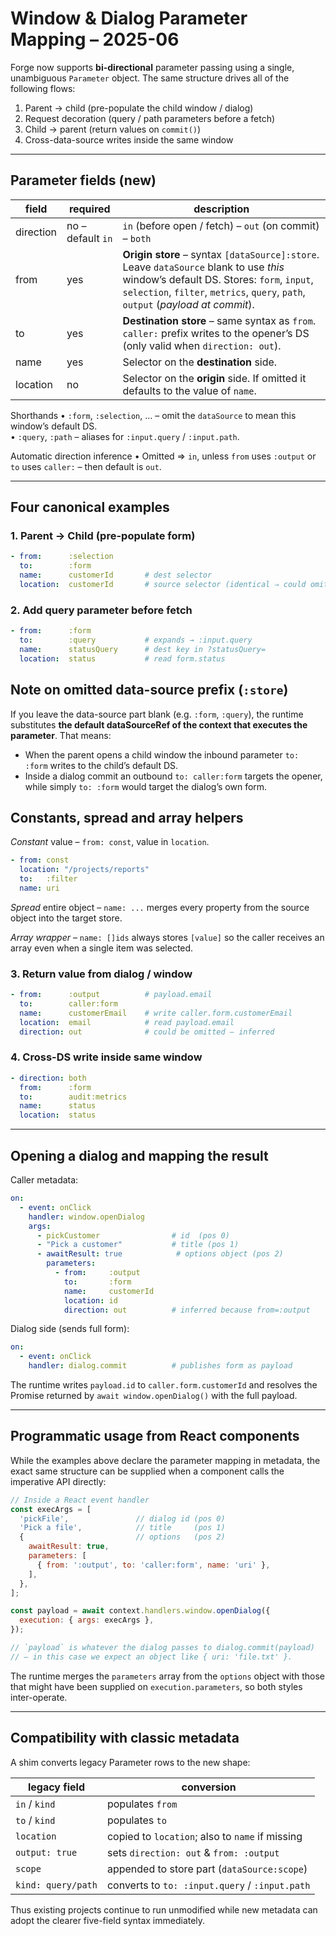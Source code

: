 # Window & Dialog Parameter Mapping – 2025-06

Forge now supports **bi-directional** parameter passing using a single, unambiguous
`Parameter` object.  The same structure drives all of the following flows:

1. Parent → child  (pre-populate the child window / dialog)
2. Request decoration (query / path parameters before a fetch)
3. Child → parent  (return values on `commit()`)
4. Cross-data-source writes inside the same window

---------------------------------------------------------------
Parameter fields (new)
---------------------------------------------------------------

| field       | required | description |
|-------------|----------|-------------|
| direction   | no – default `in` | `in` (before open / fetch) – `out` (on commit) – `both` |
| from        | yes | **Origin store** – syntax `[dataSource]:store`.<br>Leave `dataSource` blank to use *this* window’s default DS.  Stores: `form`, `input`, `selection`, `filter`, `metrics`, `query`, `path`, `output` (*payload at commit*). |
| to          | yes | **Destination store** – same syntax as `from`.  `caller:` prefix writes to the opener’s DS (only valid when `direction: out`). |
| name        | yes | Selector on the **destination** side. |
| location    | no  | Selector on the **origin** side. If omitted it defaults to the value of `name`. |

Shorthands
• `:form`, `:selection`, … – omit the `dataSource` to mean this window’s default DS.  
• `:query`, `:path` – aliases for `:input.query` / `:input.path`.

Automatic direction inference
• Omitted ⇒ `in`, unless `from` uses `:output` or `to` uses `caller:` – then default is `out`.

---------------------------------------------------------------
Four canonical examples
---------------------------------------------------------------

### 1. Parent → Child (pre-populate form)
```yaml
- from:      :selection
  to:        :form
  name:      customerId       # dest selector
  location:  customerId       # source selector (identical ⇒ could omit)
```

### 2. Add query parameter before fetch
```yaml
- from:      :form
  to:        :query           # expands → :input.query
  name:      statusQuery      # dest key in ?statusQuery=
  location:  status           # read form.status
```

Note on omitted data-source prefix (`:store`)
---------------------------------------------------------------
If you leave the data-source part blank (e.g. `:form`, `:query`), the
runtime substitutes **the default dataSourceRef of the context that
executes the parameter**.  That means:

* When the parent opens a child window the inbound parameter `to: :form`
  writes to the child’s default DS.
* Inside a dialog commit an outbound `to: caller:form` targets the
  opener, while simply `to: :form` would target the dialog’s own
  form.

Constants, spread and array helpers
---------------------------------------------------------------
*Constant* value – `from: const`, value in `location`.

```yaml
- from: const
  location: "/projects/reports"
  to:   :filter
  name: uri
```

*Spread* entire object – `name: ...` merges every property from the
source object into the target store.

*Array wrapper* – `name: []ids` always stores `[value]` so the caller
receives an array even when a single item was selected.

### 3. Return value from dialog / window
```yaml
- from:      :output          # payload.email
  to:        caller:form
  name:      customerEmail    # write caller.form.customerEmail
  location:  email            # read payload.email
  direction: out              # could be omitted – inferred
```

### 4. Cross-DS write inside same window
```yaml
- direction: both
  from:      :form
  to:        audit:metrics
  name:      status
  location:  status
```

---------------------------------------------------------------
Opening a dialog and mapping the result
---------------------------------------------------------------

Caller metadata:

```yaml
on:
  - event: onClick
    handler: window.openDialog
    args:
      - pickCustomer                # id  (pos 0)
      - "Pick a customer"           # title (pos 1)
      - awaitResult: true            # options object (pos 2)
        parameters:
          - from:     :output
            to:       :form
            name:     customerId
            location: id
            direction: out          # inferred because from=:output
```

Dialog side (sends full form):

```yaml
on:
  - event: onClick
    handler: dialog.commit          # publishes form as payload
```

The runtime writes `payload.id` to `caller.form.customerId` and resolves the
Promise returned by `await window.openDialog()` with the full payload.

---------------------------------------------------------------
Programmatic usage from React components
---------------------------------------------------------------
While the examples above declare the parameter mapping in metadata, the
exact same structure can be supplied when a component calls the
imperative API directly:

```javascript
// Inside a React event handler
const execArgs = [
  'pickFile',               // dialog id (pos 0)
  'Pick a file',            // title     (pos 1)
  {                         // options   (pos 2)
    awaitResult: true,
    parameters: [
      { from: ':output', to: 'caller:form', name: 'uri' },
    ],
  },
];

const payload = await context.handlers.window.openDialog({
  execution: { args: execArgs },
});

// `payload` is whatever the dialog passes to dialog.commit(payload)
// – in this case we expect an object like { uri: 'file.txt' }.
```

The runtime merges the `parameters` array from the `options` object with
those that might have been supplied on `execution.parameters`, so both
styles inter-operate.

---------------------------------------------------------------
Compatibility with classic metadata
---------------------------------------------------------------

A shim converts legacy Parameter rows to the new shape:

| legacy field | conversion |
|--------------|------------|
| `in` / `kind`         | populates `from`                      |
| `to` / `kind`         | populates `to`                        |
| `location`            | copied to `location`; also to `name` if missing |
| `output: true`        | sets `direction: out` & `from: :output` |
| `scope`               | appended to store part (`dataSource:scope`) |
| `kind: query/path`    | converts to `to: :input.query` / `:input.path` |

Thus existing projects continue to run unmodified while new metadata can
adopt the clearer five-field syntax immediately.
